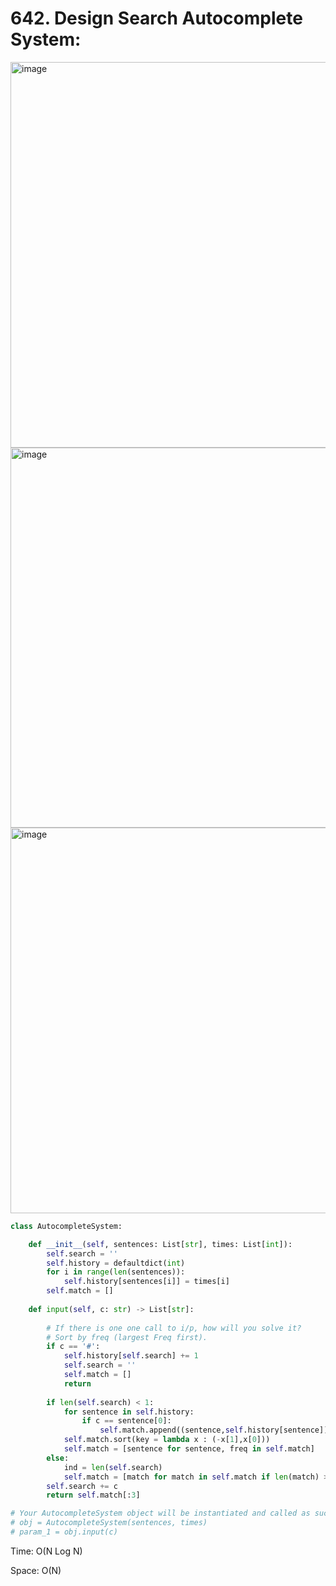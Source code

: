 # 642. Design Search Autocomplete System:

<img width="617" alt="image" src="https://user-images.githubusercontent.com/35987583/183855139-9b300e23-1fab-49a0-ad17-3fd93994b39a.png">
<img width="608" alt="image" src="https://user-images.githubusercontent.com/35987583/183855185-4babdbe4-ab4e-4bf6-8a8a-7db83bced4fc.png">
<img width="617" alt="image" src="https://user-images.githubusercontent.com/35987583/183855225-0bda59f9-cbca-4924-ae0c-bb53265ab9de.png">


```python
class AutocompleteSystem:

    def __init__(self, sentences: List[str], times: List[int]):
        self.search = ''
        self.history = defaultdict(int)
        for i in range(len(sentences)):
            self.history[sentences[i]] = times[i]
        self.match = []
        
    def input(self, c: str) -> List[str]:
        
        # If there is one one call to i/p, how will you solve it?
        # Sort by freq (largest Freq first).
        if c == '#':
            self.history[self.search] += 1
            self.search = ''
            self.match = []
            return
        
        if len(self.search) < 1:
            for sentence in self.history:
                if c == sentence[0]:
                    self.match.append((sentence,self.history[sentence]))
            self.match.sort(key = lambda x : (-x[1],x[0]))
            self.match = [sentence for sentence, freq in self.match]                
        else:
            ind = len(self.search)
            self.match = [match for match in self.match if len(match) > ind and c == match[ind]]
        self.search += c
        return self.match[:3]

# Your AutocompleteSystem object will be instantiated and called as such:
# obj = AutocompleteSystem(sentences, times)
# param_1 = obj.input(c)
```

Time: O(N Log N)

Space: O(N)

